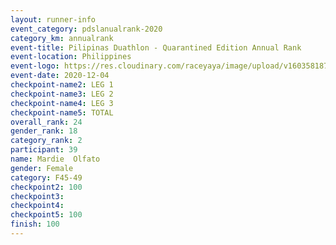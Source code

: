 ```yaml
--- 
layout: runner-info 
event_category: pdslanualrank-2020 
category_km: annualrank 
event-title: Pilipinas Duathlon - Quarantined Edition Annual Rank  
event-location: Philippines 
event-logo: https://res.cloudinary.com/raceyaya/image/upload/v1603581872/41E92198-22DE-4F19-946A-F3E262850A63_n9inde.png 
event-date: 2020-12-04 
checkpoint-name2: LEG 1 
checkpoint-name3: LEG 2 
checkpoint-name4: LEG 3 
checkpoint-name5: TOTAL 
overall_rank: 24
gender_rank: 18
category_rank: 2
participant: 39
name: Mardie  Olfato
gender: Female
category: F45-49
checkpoint2: 100
checkpoint3: 
checkpoint4: 
checkpoint5: 100
finish: 100
--- 
```


